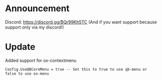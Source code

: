 # Announcement

Discord: https://discord.gg/BQr99Kh5TC (And if you want support because support only via my discord!)

# Update

Added support for ox-contextmenu

`Config.UseQBCoreMenu = true -- Set this to true to use qb-menu or false to use ox-menu`

